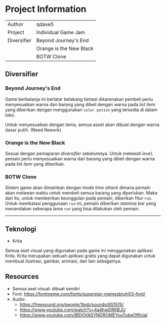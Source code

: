 # Project Information

|             |                         |
| ----------- | ----------------------- |
| Author      | qdave5                  |
| Project     | Individual Game Jam     |
| Diversifier | Beyond Journey's End    |
|             | Orange is the New Black |
|             | BOTW Clone              |

## Diversifier

### Beyond Journey's End

Game berbelanja ini berlatar belakang fantasi dikarenakan pembeli perlu menyesuaikan warna dari barang yang dibeli dengan warna pada _list item_ yang diberikan dengan menggunakan `color potion` yang tersedia di dalam toko.

Untuk menyesuaikan dengan tema, semua asset akan dibuat dengan warna dasar putih. (Need Rework)

### Orange is the New Black

Sesuai dengan pemaparan _diversifier_ sebelumnya. Untuk melewati _level_, pemain perlu menyesuaikan warna dari barang yang dibeli dengan warna pada _list item_ yang diberikan.

### BOTW Clone

Sistem game akan dimainkan dengan mode _time attack_ dimana pemain akan melawan waktu untuk membeli semua barang yang diperlukan.
Maka dari itu, untuk memberikan keunggulan pada pemain, diberikan fitur `run`.
Untuk membatasi penggunaan `run` ini, pemain diberikan _stamina bar_ yang menandakan seberapa lama `run` yang bisa dilakukan oleh pemain.

---

## Teknologi

- Krita

Semua aset visual yang digunakan pada game ini menggunakan aplikasi Krita. Krita merupakan sebuah aplikasi gratis yang dapat digunakan untuk membuat ilustrasi, gambar, animasi, dan lain sebagainya.

## Resources

- Semua aset visual: dibuat sendiri
- Font: https://fontmeme.com/fonts/superstar-memesbruh03-font/
- Audio:
  - https://freesound.org/people/1bob/sounds/651515/
  - https://www.youtube.com/watch?v=4a4hwDRKBJU
  - https://www.youtube.com/@DOVASYNDROMEYouTubeOfficial
